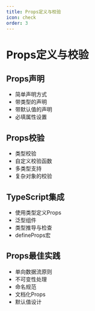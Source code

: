 ```yaml
---
title: Props定义与校验
icon: check
order: 3
---
```


# Props定义与校验

## Props声明
- 简单声明方式
- 带类型的声明
- 带默认值的声明
- 必填属性设置

## Props校验
- 类型校验
- 自定义校验函数
- 多类型支持
- 复杂对象的校验

## TypeScript集成
- 使用类型定义Props
- 泛型组件
- 类型推导与检查
- defineProps宏

## Props最佳实践
- 单向数据流原则
- 不可变性处理
- 命名规范
- 文档化Props
- 默认值设计
